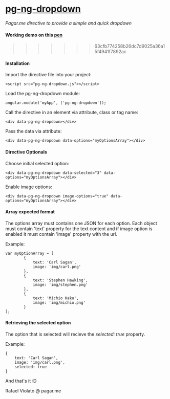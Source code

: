 # [pg-ng-dropdown](https://github.com/rfviolato/pg-ng-dropdown)

*Pagar.me directive to provide a simple and quick dropdown*

#### **Working demo on this [pen](http://codepen.io/rviolato/pen/xGRboq)**

>>>>>>> 63cfb774258b26dc7d9025a36a15f4941f7892ac
#### Installation

Import the directive file into your project:
```
<script src="pg-ng-dropdown.js"></script>
```

Load the pg-ng-dropdown module:
```
angular.module('myApp', ['pg-ng-dropdown']);
```


Call the directive in an element via attribute, class or tag name:
```
<div data-pg-ng-dropdown></div>
```


Pass the data via attribute:
```
<div data-pg-ng-dropdown data-options="myOptionsArray"></div>
```

#### Directive Optionals

Choose initial selected option:
```
<div data-pg-ng-dropdown data-selected="3" data-options="myOptionsArray"></div>
```

Enable image options:
```
<div data-pg-ng-dropdown image-options="true" data-options="myOptionsArray"></div>
```

#### Array expected format

The options array must contains one JSON for each option. Each object must contain 'text' property for the text content and if image option is enabled it must contain 'image' property with the url.

Example:
```
var myOptionArray = [
		{
			text: 'Carl Sagan',
			image: 'img/carl.png'
		},
		{
			text: 'Stephen Hawking',
			image: 'img/stephen.png'
		},
		{
			text: 'Michio Kaku',
			image: 'img/michio.png'
		}
];
```

#### Retrieving the selected option

The option that is selected will recieve the *selected: true* property.

Example:
```
{
	text: 'Carl Sagan',
	image: 'img/carl.png',
	selected: true
}
```

And that's it :D

Rafael Violato @ pagar.me
